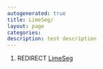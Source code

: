 ```yaml
---
autogenerated: true
title: LimeSeg/
layout: page
categories: 
description: test description
---
```


1.  REDIRECT [LimeSeg](LimeSeg)
